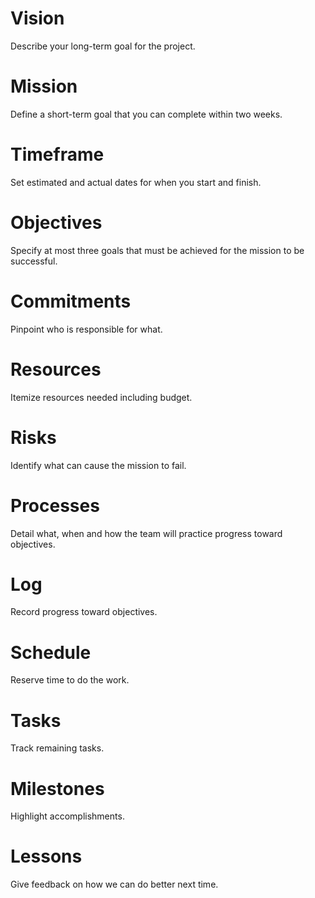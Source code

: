 # Vision
Describe your long-term goal for the project.

# Mission
Define a short-term goal that you can complete within two weeks.

# Timeframe
Set estimated and actual dates for when you start and finish.

# Objectives
Specify at most three goals that must be achieved for the mission to be successful.

# Commitments
Pinpoint who is responsible for what.

# Resources
Itemize resources needed including budget.

# Risks
Identify what can cause the mission to fail.

# Processes
Detail what, when and how the team will practice progress toward objectives.

# Log
Record progress toward objectives.

# Schedule
Reserve time to do the work.

# Tasks
Track remaining tasks.

# Milestones
Highlight accomplishments.

# Lessons
Give feedback on how we can do better next time.
